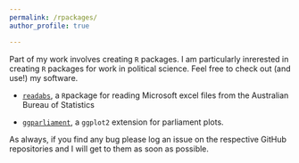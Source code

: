 ```yaml
---
permalink: /rpackages/
author_profile: true

---
```


Part of my work involves creating `R` packages. I am particularly inrerested in creating `R` packages for work in political science.
Feel free to check out (and use!) my software.


* [`readabs`](https://zmeers.github.io/readabs/), a `R`package for reading Microsoft excel files from the Australian Bureau of Statistics

* [`ggparliament`](https://github.com/RobWHickman/ggparliament), a `ggplot2` extension for parliament plots.


As always, if you find any bug please log an issue on the respective GitHub repositories and I will get to them as soon as possible. 
